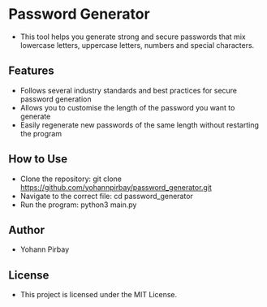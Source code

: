 # Password Generator

- This tool helps you generate strong and secure passwords that mix lowercase letters, uppercase letters, numbers and special characters.

## Features
- Follows several industry standards and best practices for secure password generation
- Allows you to customise the length of the password you want to generate
- Easily regenerate new passwords of the same length without restarting the program

## How to Use
- Clone the repository: git clone https://github.com/yohannpirbay/password_generator.git
- Navigate to the correct file: cd password_generator
- Run the program: python3 main.py

## Author
- Yohann Pirbay

## License
- This project is licensed under the MIT License.

